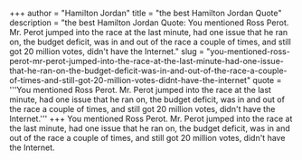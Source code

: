 +++
author = "Hamilton Jordan"
title = "the best Hamilton Jordan Quote"
description = "the best Hamilton Jordan Quote: You mentioned Ross Perot. Mr. Perot jumped into the race at the last minute, had one issue that he ran on, the budget deficit, was in and out of the race a couple of times, and still got 20 million votes, didn't have the Internet."
slug = "you-mentioned-ross-perot-mr-perot-jumped-into-the-race-at-the-last-minute-had-one-issue-that-he-ran-on-the-budget-deficit-was-in-and-out-of-the-race-a-couple-of-times-and-still-got-20-million-votes-didnt-have-the-internet"
quote = '''You mentioned Ross Perot. Mr. Perot jumped into the race at the last minute, had one issue that he ran on, the budget deficit, was in and out of the race a couple of times, and still got 20 million votes, didn't have the Internet.'''
+++
You mentioned Ross Perot. Mr. Perot jumped into the race at the last minute, had one issue that he ran on, the budget deficit, was in and out of the race a couple of times, and still got 20 million votes, didn't have the Internet.
